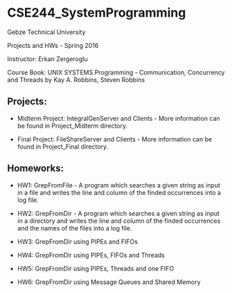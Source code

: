 # CSE244_SystemProgramming
Gebze Technical University

Projects and HWs - Spring 2016

Instructor: Erkan Zergeroglu

Course Book: UNIX SYSTEMS Programming - Communication, Concurrency and Threads by Kay A. Robbins, Steven Robbins 

## Projects:

* Midterm Project: IntegralGenServer and Clients - More information can be found 
in Project_Midterm directory.

* Final Project: FileShareServer and Clients - More information can be found 
in Project_Final directory.

## Homeworks:

* HW1: GrepFromFile - A program which searches a given string as input in a 
file and writes the line and column of the finded occurrences into a log file.

* HW2: GrepFromDir - A program which searches a given string as input in a 
directory and writes the line and column of the finded occurrences and the names 
of the files into a log file.

* HW3: GrepFromDir using PIPEs and FIFOs

* HW4: GrepFromDir using PIPEs, FIFOs and Threads

* HW5: GrepFromDir using PIPEs, Threads and one FIFO

* HW6: GrepFromDir using Message Queues and Shared Memory
